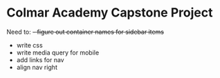 # Colmar Academy Capstone Project

Need to:
<s>- figure out container names for sidebar items</s>
- write css
- write media query for mobile
- add links for nav
- align nav right
